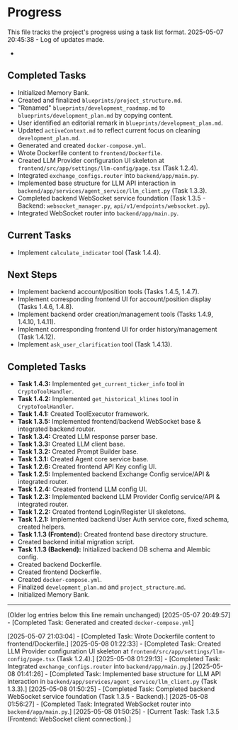 # Progress

This file tracks the project's progress using a task list format.
2025-05-07 20:45:38 - Log of updates made.

*

## Completed Tasks

* Initialized Memory Bank.
* Created and finalized `blueprints/project_structure.md`.
* "Renamed" `blueprints/development_roadmap.md` to `blueprints/development_plan.md` by copying content.
* User identified an editorial remark in `blueprints/development_plan.md`.
* Updated `activeContext.md` to reflect current focus on cleaning `development_plan.md`.
* Generated and created `docker-compose.yml`.
* Wrote Dockerfile content to `frontend/Dockerfile`.
* Created LLM Provider configuration UI skeleton at `frontend/src/app/settings/llm-config/page.tsx` (Task 1.2.4).
* Integrated `exchange_configs.router` into `backend/app/main.py`.
* Implemented base structure for LLM API interaction in `backend/app/services/agent_service/llm_client.py` (Task 1.3.3).
* Completed backend WebSocket service foundation (Task 1.3.5 - Backend: `websocket_manager.py`, `api/v1/endpoints/websocket.py`).
* Integrated WebSocket router into `backend/app/main.py`.

## Current Tasks

*   Implement `calculate_indicator` tool (Task 1.4.4).

## Next Steps

*   Implement backend account/position tools (Tasks 1.4.5, 1.4.7).
*   Implement corresponding frontend UI for account/position display (Tasks 1.4.6, 1.4.8).
*   Implement backend order creation/management tools (Tasks 1.4.9, 1.4.10, 1.4.11).
*   Implement corresponding frontend UI for order history/management (Task 1.4.12).
*   Implement `ask_user_clarification` tool (Task 1.4.13).

## Completed Tasks

*   **Task 1.4.3:** Implemented `get_current_ticker_info` tool in `CryptoToolHandler`.
*   **Task 1.4.2:** Implemented `get_historical_klines` tool in `CryptoToolHandler`.
*   **Task 1.4.1:** Created ToolExecutor framework.
*   **Task 1.3.5:** Implemented frontend/backend WebSocket base & integrated backend router.
*   **Task 1.3.4:** Created LLM response parser base.
*   **Task 1.3.3:** Created LLM client base.
*   **Task 1.3.2:** Created Prompt Builder base.
*   **Task 1.3.1:** Created Agent core service base.
*   **Task 1.2.6:** Created frontend API Key config UI.
*   **Task 1.2.5:** Implemented backend Exchange Config service/API & integrated router.
*   **Task 1.2.4:** Created frontend LLM config UI.
*   **Task 1.2.3:** Implemented backend LLM Provider Config service/API & integrated router.
*   **Task 1.2.2:** Created frontend Login/Register UI skeletons.
*   **Task 1.2.1:** Implemented backend User Auth service core, fixed schema, created helpers.
*   **Task 1.1.3 (Frontend):** Created frontend base directory structure.
*   Created backend initial migration script.
*   **Task 1.1.3 (Backend):** Initialized backend DB schema and Alembic config.
*   Created backend Dockerfile.
*   Created frontend Dockerfile.
*   Created `docker-compose.yml`.
*   Finalized `development_plan.md` and `project_structure.md`.
*   Initialized Memory Bank.

---
(Older log entries below this line remain unchanged)
[2025-05-07 20:49:57] - [Completed Task: Generated and created `docker-compose.yml`]

[2025-05-07 21:03:04] - [Completed Task: Wrote Dockerfile content to frontend/Dockerfile.]
[2025-05-08 01:22:33] - [Completed Task: Created LLM Provider configuration UI skeleton at `frontend/src/app/settings/llm-config/page.tsx` (Task 1.2.4).]
[2025-05-08 01:29:13] - [Completed Task: Integrated `exchange_configs.router` into `backend/app/main.py`.]
[2025-05-08 01:41:26] - [Completed Task: Implemented base structure for LLM API interaction in `backend/app/services/agent_service/llm_client.py` (Task 1.3.3).]
[2025-05-08 01:50:25] - [Completed Task: Completed backend WebSocket service foundation (Task 1.3.5 - Backend).]
[2025-05-08 01:56:27] - [Completed Task: Integrated WebSocket router into `backend/app/main.py`.]
[2025-05-08 01:50:25] - [Current Task: Task 1.3.5 (Frontend: WebSocket client connection).]

